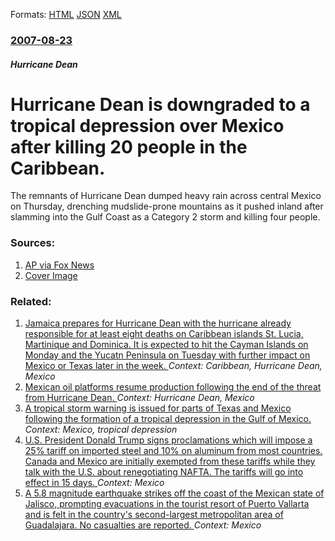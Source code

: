 
Formats: [HTML](/news/2007/08/23/hurricane-dean-is-downgraded-to-a-tropical-depression-over-mexico-after-killing-20-people-in-the-caribbean.html)  [JSON](/news/2007/08/23/hurricane-dean-is-downgraded-to-a-tropical-depression-over-mexico-after-killing-20-people-in-the-caribbean.json)  [XML](/news/2007/08/23/hurricane-dean-is-downgraded-to-a-tropical-depression-over-mexico-after-killing-20-people-in-the-caribbean.xml)  

### [2007-08-23](/news/2007/08/23/index.md)

##### Hurricane Dean
#  Hurricane Dean is downgraded to a tropical depression over Mexico after killing 20 people in the Caribbean. 

The remnants of Hurricane Dean dumped heavy rain across central Mexico on Thursday, drenching mudslide-prone mountains as it pushed inland after slamming into the Gulf Coast as a Category 2 storm and killing four people.


### Sources:

1. [AP via Fox News](http://www.foxnews.com/story/0,2933,294193,00.html)
1. [Cover Image](http://www.foxnews.com/content/dam/fox-news/logo/og-fn-foxnews.jpg)

### Related:

1. [ Jamaica prepares for Hurricane Dean with the hurricane already responsible for at least eight deaths on Caribbean islands St. Lucia, Martinique and Dominica. It is expected to hit the Cayman Islands on Monday and the Yucatn Peninsula on Tuesday with further impact on Mexico or Texas later in the week. ](/news/2007/08/19/jamaica-prepares-for-hurricane-dean-with-the-hurricane-already-responsible-for-at-least-eight-deaths-on-caribbean-islands-st-lucia-martin.md) _Context: Caribbean, Hurricane Dean, Mexico_
2. [ Mexican oil platforms resume production following the end of the threat from Hurricane Dean. ](/news/2007/08/24/mexican-oil-platforms-resume-production-following-the-end-of-the-threat-from-hurricane-dean.md) _Context: Hurricane Dean, Mexico_
3. [ A tropical storm warning is issued for parts of Texas and Mexico following the formation of a tropical depression in the Gulf of Mexico. ](/news/2007/08/14/a-tropical-storm-warning-is-issued-for-parts-of-texas-and-mexico-following-the-formation-of-a-tropical-depression-in-the-gulf-of-mexico.md) _Context: Mexico, tropical depression_
4. [U.S. President Donald Trump signs proclamations which will impose a 25% tariff on imported steel and 10% on aluminum from most countries. Canada and Mexico are initially exempted from these tariffs while they talk with the U.S. about renegotiating NAFTA. The tariffs will go into effect in 15 days. ](/news/2018/03/8/u-s-president-donald-trump-signs-proclamations-which-will-impose-a-25-tariff-on-imported-steel-and-10-on-aluminum-from-most-countries-ca.md) _Context: Mexico_
5. [A 5.8 magnitude earthquake strikes off the coast of the Mexican state of Jalisco, prompting evacuations in the tourist resort of Puerto Vallarta and is felt in the country's second-largest metropolitan area of Guadalajara. No casualties are reported. ](/news/2018/02/9/a-5-8-magnitude-earthquake-strikes-off-the-coast-of-the-mexican-state-of-jalisco-prompting-evacuations-in-the-tourist-resort-of-puerto-vall.md) _Context: Mexico_
